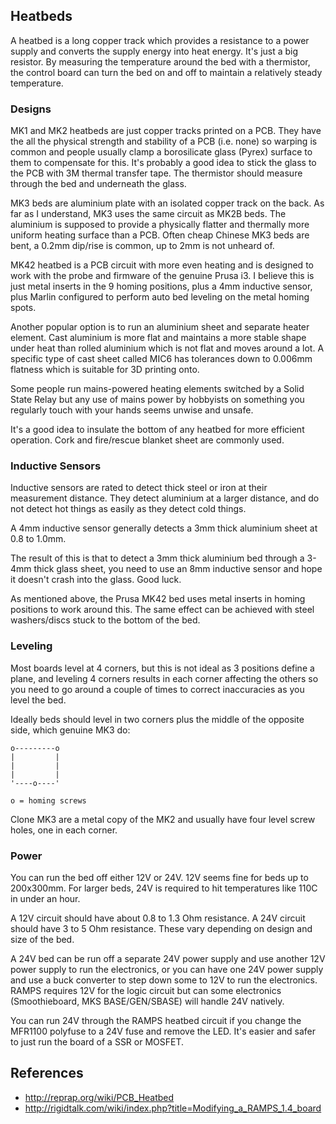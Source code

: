 ## Heatbeds

A heatbed is a long copper track which provides a resistance to a power supply and converts the supply energy into heat energy. It's just a big resistor. By measuring the temperature around the bed with a thermistor, the control board can turn the bed on and off to maintain a relatively steady temperature.

### Designs

MK1 and MK2 heatbeds are just copper tracks printed on a PCB. They have the all the physical strength and stability of a PCB (i.e. none) so warping is common and people usually clamp a borosilicate glass (Pyrex) surface to them to compensate for this. It's probably a good idea to stick the glass to the PCB with 3M thermal transfer tape. The thermistor should measure through the bed and underneath the glass.

MK3 beds are aluminium plate with an isolated copper track on the back. As far as I understand, MK3 uses the same circuit as MK2B beds. The aluminium is supposed to provide a physically flatter and thermally more uniform heating surface than a PCB. Often cheap Chinese MK3 beds are bent, a 0.2mm dip/rise is common, up to 2mm is not unheard of.

MK42 heatbed is a PCB circuit with more even heating and is designed to work with the probe and firmware of the genuine Prusa i3. I believe this is just metal inserts in the 9 homing positions, plus a 4mm inductive sensor, plus Marlin configured to perform auto bed leveling on the metal homing spots.

Another popular option is to run an aluminium sheet and separate heater element. Cast aluminium is more flat and maintains a more stable shape under heat than rolled aluminium which is not flat and moves around a lot. A specific type of cast sheet called MIC6 has tolerances down to 0.006mm flatness which is suitable for 3D printing onto.

Some people run mains-powered heating elements switched by a Solid State Relay but any use of mains power by hobbyists on something you regularly touch with your hands seems unwise and unsafe.

It's a good idea to insulate the bottom of any heatbed for more efficient operation. Cork and fire/rescue blanket sheet are commonly used.

### Inductive Sensors

Inductive sensors are rated to detect thick steel or iron at their measurement distance. They detect aluminium at a larger distance, and do not detect hot things as easily as they detect cold things.

A 4mm inductive sensor generally detects a 3mm thick aluminium sheet at 0.8 to 1.0mm.

The result of this is that to detect a 3mm thick aluminium bed through a 3-4mm thick glass sheet, you need to use an 8mm inductive sensor and hope it doesn't crash into the glass. Good luck.

As mentioned above, the Prusa MK42 bed uses metal inserts in homing positions to work around this. The same effect can be achieved with steel washers/discs stuck to the bottom of the bed.

### Leveling

Most boards level at 4 corners, but this is not ideal as 3 positions define a plane, and leveling 4 corners results in each corner affecting the others so you need to go around a couple of times to correct inaccuracies as you level the bed.

Ideally beds should level in two corners plus the middle of the opposite side, which genuine MK3 do:

~~~
o---------o
|         |
|         |
|         |
'----o----'

o = homing screws
~~~

Clone MK3 are a metal copy of the MK2 and usually have four level screw holes, one in each corner.

### Power

You can run the bed off either 12V or 24V. 12V seems fine for beds up to 200x300mm. For larger beds, 24V is required to hit temperatures like 110C in under an hour.

A 12V circuit should have about 0.8 to 1.3 Ohm resistance. A 24V circuit should have 3 to 5 Ohm resistance. These vary depending on design and size of the bed.

A 24V bed can be run off a separate 24V power supply and use another 12V power supply to run the electronics, or you can have one 24V power supply and use a buck converter to step down some to 12V to run the electronics. RAMPS requires 12V for the logic circuit but can some electronics (Smoothieboard, MKS BASE/GEN/SBASE) will handle 24V natively.

You can run 24V through the RAMPS heatbed circuit if you change the MFR1100 polyfuse to a 24V fuse and remove the LED. It's easier and safer to just run the board of a SSR or MOSFET.

## References

* http://reprap.org/wiki/PCB_Heatbed
* http://rigidtalk.com/wiki/index.php?title=Modifying_a_RAMPS_1.4_board